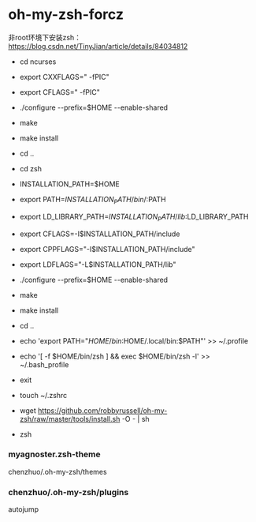 # oh-my-zsh-forcz

非root环境下安装zsh：https://blog.csdn.net/TinyJian/article/details/84034812


 - cd ncurses
 - export CXXFLAGS=" -fPIC"
 - export CFLAGS=" -fPIC"
 - ./configure --prefix=$HOME --enable-shared
 - make
 - make install
 - cd ..
 - cd zsh
 - INSTALLATION_PATH=$HOME
 - export PATH=$INSTALLATION_PATH/bin/:$PATH
 - export LD_LIBRARY_PATH=$INSTALLATION_PATH/lib:$LD_LIBRARY_PATH
 - export CFLAGS=-I$INSTALLATION_PATH/include
 - export CPPFLAGS="-I$INSTALLATION_PATH/include"
 - export LDFLAGS="-L$INSTALLATION_PATH/lib"
 - ./configure --prefix=$HOME --enable-shared
 - make
 - make install
 - cd ..
 - echo 'export PATH="$HOME/bin:$HOME/.local/bin:$PATH"' >> ~/.profile
 - echo '[ -f $HOME/bin/zsh ] && exec $HOME/bin/zsh -l' >> ~/.bash_profile

 - exit
 - touch ~/.zshrc
 - wget https://github.com/robbyrussell/oh-my-zsh/raw/master/tools/install.sh -O - | sh
 - zsh

### myagnoster.zsh-theme 
chenzhuo/.oh-my-zsh/themes

### chenzhuo/.oh-my-zsh/plugins
autojump
